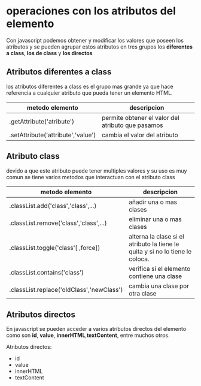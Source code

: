 # operaciones con los atributos del elemento

Con javascript podemos obtener y modificar los valores que poseen los atributos y se pueden agrupar estos atributos en tres grupos los **diferentes a class**, **los de class** y **los directos**

## Atributos diferentes a class

los atributos diferentes a class es el grupo mas grande ya que hace referencia a cualquier atributo que pueda tener un elemento HTML. 

|metodo elemento| descripcion|
|---|---|
|.getAttribute('atribute')| permite obtener el valor del atributo que pasamos|
|.setAttribute('attribute','value')| cambia el valor del atributo|

## Atributo class

devido a que este atributo puede tener multiples valores y su uso es muy comun se tiene varios metodos que interactuan con el atributo class

|metodo elemento|descripcion|
|---|---|
|.classList.add('class','class',...)| añadir una o mas clases|
|.classList.remove('class','class',...)|eliminar una o mas clases|
|.classList.toggle('class'[ ,force])|alterna la clase si el atributo la tiene le quita y si no lo tiene le coloca.|
|.classList.contains('class')|verifica si el elemento contiene una clase|
|.classList.replace('oldClass','newClass')|cambia una clase por otra clase|

## Atributos directos

En javascript se pueden acceder a varios atributos directos del elemento como son **id**, **value**, **innerHTML**,**textContent**, entre muchos otros.

Atributos directos:
+ id
+ value
+ innerHTML
+ textContent